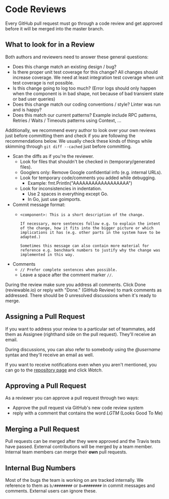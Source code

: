 # Code Reviews

Every GitHub pull request must go through a code review and get approved before it will be merged into the master branch.

## What to look for in a Review

Both authors and reviewers need to answer these general questions:

*   Does this change match an existing design / bug?
*   Is there proper unit test coverage for this change? All changes should
    increase coverage. We need at least integration test coverage when unit test
    coverage is not possible.
*   Is this change going to log too much? (Error logs should only happen when
    the component is in bad shape, not because of bad transient state or bad
    user queries)
*   Does this change match our coding conventions / style? Linter was run and is
    happy?
*   Does this match our current patterns? Example include RPC patterns,
    Retries / Waits / Timeouts patterns using Context, ...

Additionally, we recommend every author to look over your own reviews just before committing them and check if you are following the recommendations below.
We usually check these kinds of things while skimming through `git diff --cached` just before committing.

*   Scan the diffs as if you're the reviewer.
    *   Look for files that shouldn't be checked in (temporary/generated files).
    *   Googlers only: Remove Google confidential info (e.g. internal URLs).
    *   Look for temporary code/comments you added while debugging.
        *   Example: fmt.Println("AAAAAAAAAAAAAAAAAA")
    *   Look for inconsistencies in indentation.
        *   Use 2 spaces in everything except Go.
        *   In Go, just use goimports.
*   Commit message format:
    *   ```
        <component>: This is a short description of the change.

        If necessary, more sentences follow e.g. to explain the intent of the change, how it fits into the bigger picture or which implications it has (e.g. other parts in the system have to be adapted.)

        Sometimes this message can also contain more material for reference e.g. benchmark numbers to justify why the change was implemented in this way.
        ```
*   Comments
    *   `// Prefer complete sentences when possible.`
    *   Leave a space after the comment marker `//`.

During the review make sure you address all comments. Click Done (reviewable.io) or reply with "Done." (GitHub Review) to mark comments as addressed. There should be 0 unresolved discussions when it's ready to merge.

## Assigning a Pull Request

If you want to address your review to a particular set of teammates, add them as Assignee (righthand side on the pull request).
They'll receive an email.

During discussions, you can also refer to somebody using the *@username* syntax and they'll receive an email as well.

If you want to receive notifications even when you aren't mentioned, you can go to the [repository page](https://github.com/youtube/vitess) and click *Watch*.

## Approving a Pull Request

As a reviewer you can approve a pull request through two ways:

* Approve the pull request via GitHub's new code review system
* reply with a comment that contains the word *LGTM*  (Looks Good To Me)

## Merging a Pull Request

Pull requests can be merged after they were approved and the Travis tests have passed.
External contributions will be merged by a team member.
Internal team members can merge their **own** pull requests.

## Internal Bug Numbers

Most of the bugs the team is working on are tracked internally.
We reference to them as `b/########` or `B=########` in commit messages and comments.
External users can ignore these.
